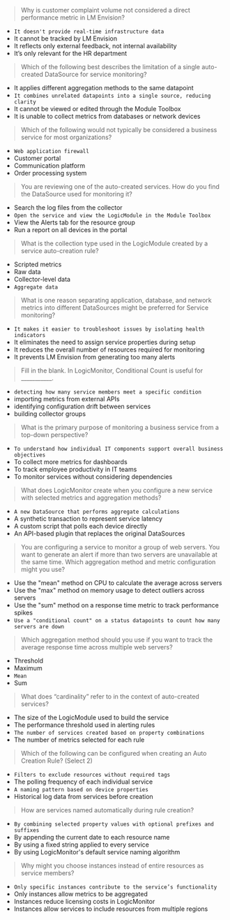 
> Why is customer complaint volume not considered a direct performance metric in LM Envision?

* `It doesn't provide real-time infrastructure data`
* It cannot be tracked by LM Envision
* It reflects only external feedback, not internal availability
* It’s only relevant for the HR department

> Which of the following best describes the limitation of a single auto-created DataSource for service monitoring?

* It applies different aggregation methods to the same datapoint
* `It combines unrelated datapoints into a single source, reducing clarity`
* It cannot be viewed or edited through the Module Toolbox
* It is unable to collect metrics from databases or network devices

> Which of the following would not typically be considered a business service for most organizations?

* `Web application firewall`
* Customer portal
* Communication platform
* Order processing system

> You are reviewing one of the auto-created services. How do you find the DataSource used for monitoring it?

* Search the log files from the collector
* `Open the service and view the LogicModule in the Module Toolbox`
* View the Alerts tab for the resource group
* Run a report on all devices in the portal

> What is the collection type used in the LogicModule created by a service auto-creation rule?

* Scripted metrics
* Raw data
* Collector-level data
* `Aggregate data`

> What is one reason separating application, database, and network metrics into different DataSources might be preferred for Service monitoring?

* `It makes it easier to troubleshoot issues by isolating health indicators`
* It eliminates the need to assign service properties during setup
* It reduces the overall number of resources required for monitoring
* It prevents LM Envision from generating too many alerts

> Fill in the blank. In LogicMonitor, Conditional Count is useful for ___________.

* `detecting how many service members meet a specific condition`
* importing metrics from external APIs
* identifying configuration drift between services
* building collector groups

> What is the primary purpose of monitoring a business service from a top-down perspective?

* `To understand how individual IT components support overall business objectives`
* To collect more metrics for dashboards
* To track employee productivity in IT teams
* To monitor services without considering dependencies

> What does LogicMonitor create when you configure a new service with selected metrics and aggregation methods?

* `A new DataSource that performs aggregate calculations`
* A synthetic transaction to represent service latency
* A custom script that polls each device directly
* An API-based plugin that replaces the original DataSources

> You are configuring a service to monitor a group of web servers. You want to generate an alert if more than two servers are unavailable at the same time. Which aggregation method and metric configuration might you use?

* Use the "mean" method on CPU to calculate the average across servers
* Use the "max" method on memory usage to detect outliers across servers
* Use the "sum" method on a response time metric to track performance spikes
* `Use a "conditional count" on a status datapoints to count how many servers are down`

> Which aggregation method should you use if you want to track the average response time across multiple web servers?

* Threshold
* Maximum
* `Mean`
* Sum

> What does “cardinality” refer to in the context of auto-created services?

* The size of the LogicModule used to build the service
* The performance threshold used in alerting rules
* `The number of services created based on property combinations`
* The number of metrics selected for each rule

> Which of the following can be configured when creating an Auto Creation Rule? (Select 2)

* `Filters to exclude resources without required tags`
* The polling frequency of each individual service
* `A naming pattern based on device properties`
* Historical log data from services before creation

> How are services named automatically during rule creation?

* `By combining selected property values with optional prefixes and suffixes`
* By appending the current date to each resource name
* By using a fixed string applied to every service
* By using LogicMonitor's default service naming algorithm

> Why might you choose instances instead of entire resources as service members?

* `Only specific instances contribute to the service’s functionality`
* Only instances allow metrics to be aggregated
* Instances reduce licensing costs in LogicMonitor
* Instances allow services to include resources from multiple regions
